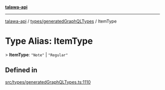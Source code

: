 [**talawa-api**](../../../README.md)

***

[talawa-api](../../../modules.md) / [types/generatedGraphQLTypes](../README.md) / ItemType

# Type Alias: ItemType

\> **ItemType**: `"Note"` \| `"Regular"`

## Defined in

[src/types/generatedGraphQLTypes.ts:1110](https://github.com/PalisadoesFoundation/talawa-api/blob/6bd0fecc1032af2aa70d925c85724d9fec2350f9/src/types/generatedGraphQLTypes.ts#L1110)
